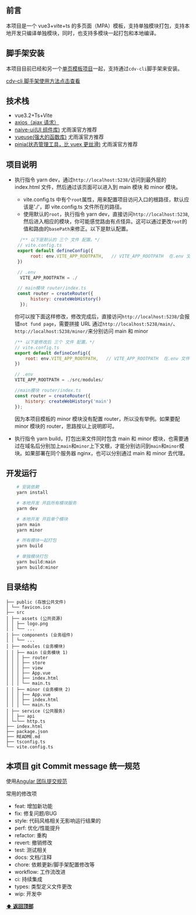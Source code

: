 ## 前言

本项目是一个 vue3+vite+ts 的多页面（MPA）模板，支持单独模块打包，支持本地开发只编译单独模块，同时，也支持多模块一起打包和本地编译。

## 脚手架安装

本项目目前已经和另一个[单页模板项目](https://github.com/ruanlin-kylin/vue3-ts-vite)一起，支持通过`cdv-cli`脚手架来安装。

[cdv-cli 脚手架使用方法点击查看](https://github.com/ruanlin-kylin/cdv-cli)

## 技术栈

- vue3.2+Ts+Vite
- [axios（ajax 请求）](https://www.kancloud.cn/yunye/axios/234845)
- [naive-ui(UI 组件库)](https://www.naiveui.com/zh-CN/dark/docs/introduction) 尤雨溪官方推荐
- [vueuse(强大的函数库)](https://vueuse.org/) 尤雨溪官方推荐
- [pinia(状态管理工具，比 vuex 更丝滑)](https://pinia.vuejs.org/) 尤雨溪官方推荐

## 项目说明

- 执行指令 yarn dev，通过`http://localhost:5238/`访问到最外层的 index.html 文件，然后通过该页面可以进入到 main 模块 和 minor 模块。

  - vite.config.ts 中有个`root`属性，用来配置项目访问入口的根路径，默认应该是'./'，即 vite.config.ts 文件所在的路径。
  - 使用默认的`root`，执行指令 yarn dev，直接访问`http://localhost:5238`,然后进入相应的模块，你可能感觉路由有点怪异。这可以通过更改`root`的值和路由的`basePath`来修正。以下是默认配置。

  ```javascript
    /** 以下是默认的 三个 文件 配置。*/
   // vite.config.ts
   export default defineConfig({
        root: env.VITE_APP_ROOTPATH,   // VITE_APP_ROOTPATH  在.env 文件中设置
   })

   // .env
    VITE_APP_ROOTPATH = ./

   // main模块 router/index.ts
   const router = createRouter({
        history: createWebHistory()
    });

  ```

  你可以按下面这样修改，修改完成后，直接访问`http://localhost:5238/`会报错`not fund page`，需要拼接 URL 通过`http://localhost:5238/main/`、`http://localhost:5238/minor/`来分别访问 main 和 minor

  ```javascript
  /** 以下是修改后 三个 文件 配置。*/
  // vite.config.ts
  export default defineConfig({
      root: env.VITE_APP_ROOTPATH,   // VITE_APP_ROOTPATH  在.env 文件中设置
  })

  // .env
  VITE_APP_ROOTPATH = ./src/modules/

  //main模块 router/index.ts
  const router = createRouter({
      history: createWebHistory('main')
  });

  ```

  因为本项目模板的 minor 模块没有配置 router，所以没有举例。如果要配 minor 模块的 router，思路按以上说明即可。

- 执行指令 yarn build，打包出来文件同时包含 main 和 minor 模块，也需要通过在域名后分别加上`main`和`minor`上下文根，才能分别访问到`main`和`minor`模块。如果部署在同个服务器 nginx，也可以分别通过 main 和 minor 去代理。

## 开发运行

```bash
    # 安装依赖
    yarn install

    # 本地开发 开启所有模块服务
    yarn dev

    # 本地开发 开启单个模块
    yarn main
    yarn minor

    # 所有模块一起打包
    yarn build

    # 单独模块打包
    yarn build:main
    yarn build:minor


```

## 目录结构

```
├── public (存放公共文件)
│ └── favicon.ico
├── src
│ ├── assets (公共资源)
│ │ ├── logo.png
│ │ └── ...
│ ├── components (业务组件)
│ │ └── ...
│ ├── modules (业务模块)
│ │ ├── main (业务模块 1)
│ │ │ ├── router
│ │ │ ├── store
│ │ │ ├── view
│ │ │ ├── App.vue
│ │ │ ├── index.html
│ │ │ └── main.ts
│ │ ├── minor (业务模块 2)
│ │ │ ├── App.vue
│ │ │ ├── index.html
│ │ │ └── main.ts
│ ├── service (公共服务)
│ │ ├── api
│ └─└── http.ts
├── index.html
├── package.json
├── README.md
├── tsconfig.ts
└── vite.config.ts
```

## 本项目 git Commit message 统一规范

使用[Angular 团队提交规范](https://github.com/angular/angular.js/blob/master/DEVELOPERS.md#-git-commit-guidelines)

常用的修改项

- feat: 增加新功能
- fix: 修复问题/BUG
- style: 代码风格相关无影响运行结果的
- perf: 优化/性能提升
- refactor: 重构
- revert: 撤销修改
- test: 测试相关
- docs: 文档/注释
- chore: 依赖更新/脚手架配置修改等
- workflow: 工作流改进
- ci: 持续集成
- types: 类型定义文件更改
- wip: 开发中

**[⬆ 返回顶部](#技术栈)**
